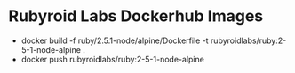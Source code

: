 # Rubyroid Labs Dockerhub Images

* docker build -f ruby/2.5.1-node/alpine/Dockerfile -t rubyroidlabs/ruby:2-5-1-node-alpine .
* docker push rubyroidlabs/ruby:2-5-1-node-alpine
